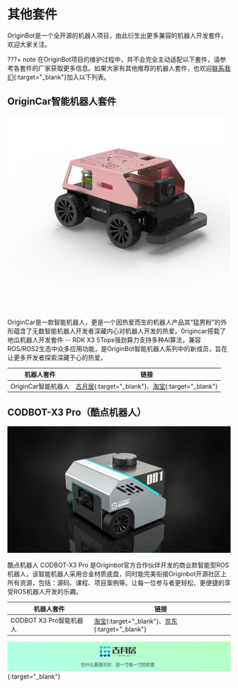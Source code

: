 # **其他套件**

OriginBot是一个全开源的机器人项目，由此衍生出更多兼容的机器人开发套件，欢迎大家关注。

???+ note
    在OriginBot项目的维护过程中，并不会完全主动适配以下套件，请参考各套件的厂家获取更多信息。如果大家有其他推荐的机器人套件，也欢迎[联系我们](https://gitee.com/guyuehome/originbot/issues){:target="_blank"}加入以下列表。

## **OriginCar智能机器人套件**

![OriginCar](../../assets/img/third_party_kits/OriginCar.jpg)

OriginCar是一款智能机器人，更是一个因热爱而生的机器人产品其“猛男粉”的外形蕴含了无数智能机器人开发者深藏内心对机器人开发的热爱。0rigincar搭载了地瓜机器人开发套件 -- RDK X3 5Tops强劲算力支持多种AI算法，兼容ROS/ROS2生态中众多应用功能，是OriginBot智能机器人系列中的新成员，旨在让更多开发者探索深藏于心的热爱。

| 机器人套件              | 链接                                                         |
| ----------------------- | ------------------------------------------------------------ |
| OriginCar智能机器人 | [古月居](https://class.guyuehome.com/p/t_pc/goods_pc_detail/goods_detail/SPU_ENT_1704447493cct8eIV0r8888){:target="_blank"}、[淘宝](https://item.taobao.com/item.htm?abbucket=12&id=762739997220&ns=1&spm=a21n57.1.0.0.48d5523cCQtk8u&skuId=5255676373835){:target="_blank"} |


## **CODBOT-X3 Pro（酷点机器人）**

![CODBOT-X3Pro](../../assets/img/third_party_kits/CODBOT-X3Pro.png)

酷点机器人 CODBOT-X3 Pro 是Originbot官方合作伙伴开发的商业款智能型ROS机器人，该智能机器人采用合金材质底盘，同时能完美衔接Originbot开源社区上所有资源，包括：源码、课程、项目案例等。让每一位参与者更轻松、更便捷的享受ROS机器人开发的乐趣。

| 机器人套件              | 链接                                                         |
| ----------------------- | ------------------------------------------------------------ |
| CODBOT X3 Pro智能机器人 | [淘宝](https://item.taobao.com/item.htm?spm=a1z10.3-c.w4002-23828770722.13.47621b95qlSaQQ&id=721599510087){:target="_blank"}、[京东](https://item.jd.com/10077036007439.html){:target="_blank"} |



[![图片1](../../assets/img/footer.png)](https://www.guyuehome.com/){:target="_blank"}


